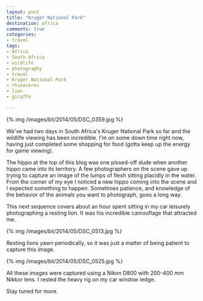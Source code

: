 ```yaml
---
layout: post
title: "Kruger National Park"
destination: africa
comments: true
categories:
- travel
tags:
- Africa
- South Africa
- wildlife
- photography
- travel
- Kruger National Park
- rhinoceros
- lion
- giraffe

---
```


{% img /images/bli/2014/05/DSC_0359.jpg %}

We've had two days in South Africa's Kruger National Park so far and the wildlife viewing has been incredible. I'm on some down time right now, having just completed some shopping for food (gotta keep up the energy for game viewing). 

<!--more-->

The hippo at the top of this blog was one pissed-off dude when another hippo came into its territory. A few photographers on the scene gave up trying to capture an image of the lumps of flesh sitting placidly in the water. From the corner of my eye I noticed a new hippo coming into the scene and I expected something to happen. Sometimes patience, and knowledge of the behavior of the animals you want to photograph, goes a long way. 

This next sequence covers about an hour spent sitting in my car leisurely photographing a resting lion. It was his incredible camouflage that attracted me. 

{% img /images/bli/2014/05/DSC_0513.jpg %}

Resting lions yawn periodically, so it was just a matter of being patient to capture this image.

{% img /images/bli/2014/05/DSC_0525.jpg %}

All these images were captured using a Nikon D800 with 200-400 mm Nikkor lens. I rested the heavy rig on my car window ledge. 

Stay tuned for more. 




